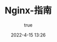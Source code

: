 ---
title: Nginx-指南
date: 2022-4-15 13:26
permalink: /pages/ohter005/
titleTag: 原创
categories:
  - Nginx
tags:
  - Nginx
author:
  name: hq
  link: https://gitee.com/huang-qing
---